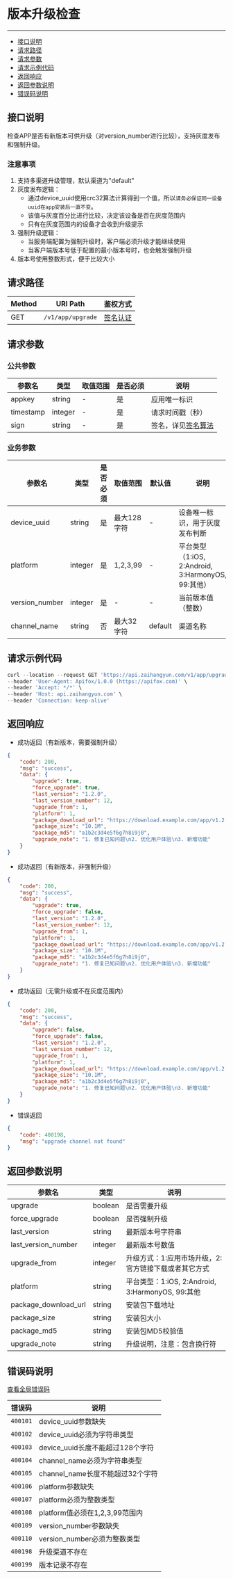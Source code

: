 # 版本升级检查

---
- [接口说明](#section-1)
- [请求路径](#section-2)
- [请求参数](#section-3)
- [请求示例代码](#section-4)
- [返回响应](#section-5)
- [返回参数说明](#section-6)
- [错误码说明](#section-7)

<a name="section-1"></a>
## 接口说明

检查APP是否有新版本可供升级（对version_number进行比较），支持灰度发布和强制升级。

### 注意事项

1. 支持多渠道升级管理，默认渠道为"default"
2. 灰度发布逻辑：
   - 通过device_uuid使用crc32算法计算得到一个值，所以`请务必保证同一设备uuid在app安装后一直不变`。
   - 该值与灰度百分比进行比较，决定该设备是否在灰度范围内
   - 只有在灰度范围内的设备才会收到升级提示
3. 强制升级逻辑：
   - 当服务端配置为强制升级时，客户端必须升级才能继续使用
   - 当客户端版本号低于配置的最小版本号时，也会触发强制升级
4. 版本号使用整数形式，便于比较大小

<a name="section-2"></a>
## 请求路径

| Method | URI Path | 鉴权方式 |
| -- | -- | -- |
| GET | `/v1/app/upgrade` | [签名认证](/{{route}}/{{version}}/intro#section-3) |

<a name="section-3"></a>
## 请求参数

### 公共参数
| 参数名 | 类型 | 取值范围 | 是否必须 | 说明 |
| -- | -- | -- | -- | -- |
| appkey | string | - | 是 | 应用唯一标识 |
| timestamp | integer | - | 是 | 请求时间戳（秒） |
| sign | string | - | 是 | 签名，详见[签名算法](/{{route}}/{{version}}/intro#section-3) |

### 业务参数
| 参数名 | 类型 | 是否必须 | 取值范围 | 默认值 | 说明 |
| -- | -- | -- | -- | -- | -- |
| device_uuid | string | 是 | 最大128字符 | - | 设备唯一标识，用于灰度发布判断 |
| platform | integer | 是 | 1,2,3,99 | - | 平台类型（1:iOS, 2:Android, 3:HarmonyOS, 99:其他） |
| version_number | integer | 是 | - | - | 当前版本值（整数） |
| channel_name | string | 否 | 最大32字符 | default | 渠道名称 |

<a name="section-4"></a>
## 请求示例代码

```javascript
curl --location --request GET 'https://api.zaihangyun.com/v1/app/upgrade?appkey=D5fceA1sVtmaMY1F&timestamp=1650381362&sign=5HC0kxCm2jsR3DpzhRJEFY3IfFvTcCN-8-qvvLCrKB8&device_uuid=abc123456789&platform=2&version_number=100&channel_name=official' \
--header 'User-Agent: Apifox/1.0.0 (https://apifox.com)' \
--header 'Accept: */*' \
--header 'Host: api.zaihangyun.com' \
--header 'Connection: keep-alive'
```

<a name="section-5"></a>
## 返回响应

- 成功返回（有新版本，需要强制升级）

```json
{
    "code": 200,
    "msg": "success",
    "data": {
        "upgrade": true,
        "force_upgrade": true,
        "last_version": "1.2.0",
        "last_version_number": 12,
        "upgrade_from": 1,
        "platform": 1,
        "package_download_url": "https://download.example.com/app/v1.2.0.apk",
        "package_size": "10.1M",
        "package_md5": "a1b2c3d4e5f6g7h8i9j0",
        "upgrade_note": "1. 修复已知问题\n2. 优化用户体验\n3. 新增功能"
    }
}
```

- 成功返回（有新版本，非强制升级）

```json
{
    "code": 200,
    "msg": "success",
    "data": {
        "upgrade": true,
        "force_upgrade": false,
        "last_version": "1.2.0",
        "last_version_number": 12,
        "upgrade_from": 1,
        "platform": 1,
        "package_download_url": "https://download.example.com/app/v1.2.0.apk",
        "package_size": "10.1M",
        "package_md5": "a1b2c3d4e5f6g7h8i9j0",
        "upgrade_note": "1. 修复已知问题\n2. 优化用户体验\n3. 新增功能"
    }
}
```

- 成功返回（无需升级或不在灰度范围内）

```json
{
    "code": 200,
    "msg": "success",
    "data": {
        "upgrade": false,
        "force_upgrade": false,
        "last_version": "1.2.0",
        "last_version_number": 12,
        "upgrade_from": 1,
        "platform": 1,
        "package_download_url": "https://download.example.com/app/v1.2.0.apk",
        "package_size": "10.1M",
        "package_md5": "a1b2c3d4e5f6g7h8i9j0",
        "upgrade_note": "1. 修复已知问题\n2. 优化用户体验\n3. 新增功能"
    }
}
```

- 错误返回

```json
{
    "code": 400198,
    "msg": "upgrade channel not found"
}
```

<a name="section-6"></a>
## 返回参数说明

| 参数名 | 类型 | 说明 |
| -- | -- | -- |
| upgrade | boolean | 是否需要升级 |
| force_upgrade | boolean | 是否强制升级 |
| last_version | string | 最新版本号字符串 |
| last_version_number | integer | 最新版本号数值 |
| upgrade_from | integer | 升级方式：1:应用市场升级，2:官方链接下载或者其它方式 |
| platform | string | 平台类型：1:iOS, 2:Android, 3:HarmonyOS, 99:其他 |
| package_download_url | string | 安装包下载地址 |
| package_size | string | 安装包大小 |
| package_md5 | string | 安装包MD5校验值 |
| upgrade_note | string | 升级说明，注意：包含换行符 |

<a name="section-7"></a>
## 错误码说明

[查看全局错误码](/{{route}}/{{version}}/code#section-2)

| 错误码 | 说明 |
| -- | -- |
| `400101` | device_uuid参数缺失 |
| `400102` | device_uuid必须为字符串类型 |
| `400103` | device_uuid长度不能超过128个字符 |
| `400104` | channel_name必须为字符串类型 |
| `400105` | channel_name长度不能超过32个字符 |
| `400106` | platform参数缺失 |
| `400107` | platform必须为整数类型 |
| `400108` | platform值必须在1,2,3,99范围内 |
| `400109` | version_number参数缺失 |
| `400110` | version_number必须为整数类型 |
| `400198` | 升级渠道不存在 |
| `400199` | 版本记录不存在 |